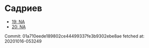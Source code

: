 # Садриев
- [19: NA](19.md)
- [20: NA](20.md)

Commit: 01a710eede189802ce44499337fe3b9302ebe8ae
 fetched at: 20201016-053249
